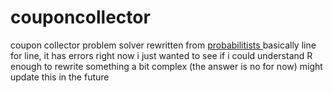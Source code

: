 # couponcollector
coupon collector problem solver
rewritten from [probabilitists ](https://github.com/probabilist/CCC) basically line for line, it has errors right now i just wanted to see if i could understand R enough to rewrite something a bit complex (the answer is no for now) might update this in the future
